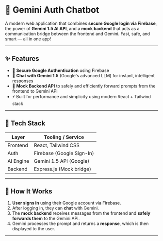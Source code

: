 # 🔐 Gemini Auth Chatbot

A modern web application that combines **secure Google login via Firebase**, the power of **Gemini 1.5 AI API**, and a **mock backend** that acts as a communication bridge between the frontend and Gemini. Fast, safe, and smart — all in one app!

---

## ✨ Features

- 🔐 **Secure Google Authentication** using Firebase
- 🤖 **Chat with Gemini 1.5** (Google's advanced LLM) for instant, intelligent responses
- 🧪 **Mock Backend API** to safely and efficiently forward prompts from the frontend to Gemini API
- ⚡ Built for performance and simplicity using modern React + Tailwind stack

---

## 🔧 Tech Stack

| Layer     | Tooling / Service         |
|-----------|---------------------------|
| Frontend  | React, Tailwind CSS       |
| Auth      | Firebase (Google Sign-In) |
| AI Engine | Gemini 1.5 API (Google)   |
| Backend   | Express.js (Mock bridge)  |

---

## 🚀 How It Works

1. **User signs in** using their Google account via Firebase.
2. After logging in, they can **chat** with Gemini.
3. The **mock backend** receives messages from the frontend and **safely forwards them** to the Gemini API.
4. Gemini processes the prompt and returns a **response**, which is then displayed to the user.

---


